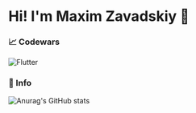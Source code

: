 # Hi! I'm Maxim Zavadskiy 👋

### 📈 Codewars 
![Flutter](https://www.codewars.com/users/EvilTT/badges/large) 

### 📄 Info
![Anurag's GitHub stats](https://github-readme-stats.vercel.app/api?username=EvilTT&show_icons=true&theme=tokyonight)


<!-- [![Top Langs](https://github-readme-stats.vercel.app/api/top-langs/?username=EvilTT&layout=compact)](https://github.com/anuraghazra/github-readme-stats) -->
